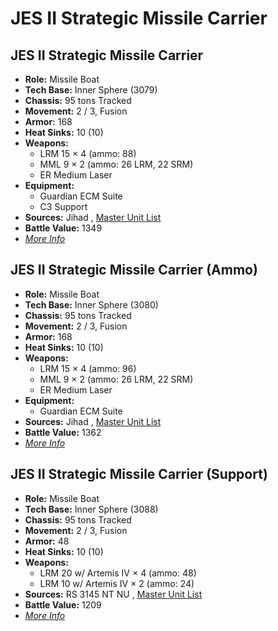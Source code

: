 # JES II Strategic Missile Carrier 

## JES II Strategic Missile Carrier 

- **Role:** Missile Boat 
- **Tech Base:** Inner Sphere (3079) 
- **Chassis:** 95 tons Tracked 
- **Movement:** 2 / 3, Fusion 
- **Armor:** 168 
- **Heat Sinks:** 10 (10) 
- **Weapons:** 
  - LRM 15 × 4 (ammo: 88) 
  - MML 9 × 2 (ammo: 26 LRM, 22 SRM) 
  - ER Medium Laser 
- **Equipment:** 
  - Guardian ECM Suite 
  - C3 Support 
- **Sources:** Jihad , [Master Unit List](http://masterunitlist.info/Unit/Details/1705) 
- **Battle Value:** 1349 
- [*More Info*](jes_ii_strategic_missile_carrier/jes_ii_strategic_missile_carrier.md) 

## JES II Strategic Missile Carrier (Ammo) 

- **Role:** Missile Boat 
- **Tech Base:** Inner Sphere (3080) 
- **Chassis:** 95 tons Tracked 
- **Movement:** 2 / 3, Fusion 
- **Armor:** 168 
- **Heat Sinks:** 10 (10) 
- **Weapons:** 
  - LRM 15 × 4 (ammo: 96) 
  - MML 9 × 2 (ammo: 26 LRM, 22 SRM) 
  - ER Medium Laser 
- **Equipment:** 
  - Guardian ECM Suite 
- **Sources:** Jihad , [Master Unit List](http://masterunitlist.info/Unit/Details/1704) 
- **Battle Value:** 1362 
- [*More Info*](jes_ii_strategic_missile_carrier/jes_ii_strategic_missile_carrier_ammo.md) 

## JES II Strategic Missile Carrier (Support) 

- **Role:** Missile Boat 
- **Tech Base:** Inner Sphere (3088) 
- **Chassis:** 95 tons Tracked 
- **Movement:** 2 / 3, Fusion 
- **Armor:** 48 
- **Heat Sinks:** 10 (10) 
- **Weapons:** 
  - LRM 20 w/ Artemis IV × 4 (ammo: 48) 
  - LRM 10 w/ Artemis IV × 2 (ammo: 24) 
- **Sources:** RS 3145 NT NU , [Master Unit List](http://masterunitlist.info/Unit/Details/6805) 
- **Battle Value:** 1209 
- [*More Info*](jes_ii_strategic_missile_carrier/jes_ii_strategic_missile_carrier_support.md) 

